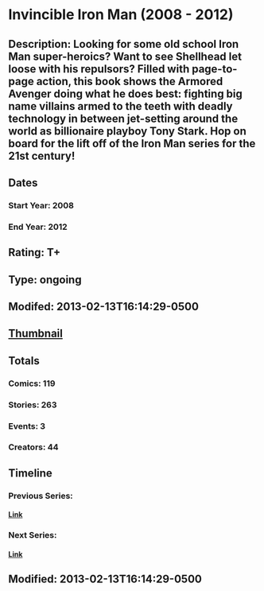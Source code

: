 # Invincible Iron Man (2008 - 2012)
## Description: Looking for some old school Iron Man super-heroics? Want to see Shellhead let loose with his repulsors? Filled with page-to-page action, this book shows the Armored Avenger doing what he does best: fighting big name villains armed to the teeth with deadly technology in between jet-setting around the world as billionaire playboy Tony Stark. Hop on board for the lift off of the Iron Man series for the 21st century!
## Dates
### Start Year: 2008
### End Year: 2012
## Rating: T+
## Type: ongoing
## Modifed: 2013-02-13T16:14:29-0500
## [Thumbnail](http://i.annihil.us/u/prod/marvel/i/mg/3/30/511c01929d5d6.jpg)
## Totals
### Comics: 119
### Stories: 263
### Events: 3
### Creators: 44
## Timeline
### Previous Series: 
#### [Link]()
### Next Series: 
#### [Link]()
## Modified: 2013-02-13T16:14:29-0500
